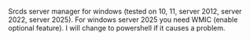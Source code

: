 Srcds server manager for windows (tested on 10, 11, server 2012, server 2022, server 2025).
For windows server 2025 you need WMIC (enable optional feature). I will change to powershell if it causes a problem.
